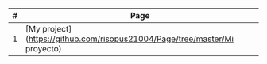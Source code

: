 |#|Page
|:-:|-----------------------------------------------------
|1|[My project](https://github.com/risopus21004/Page/tree/master/Mi proyecto)
